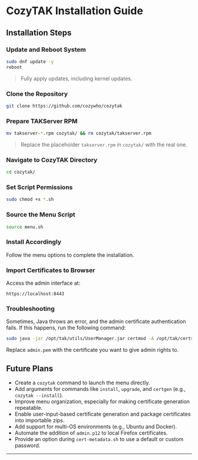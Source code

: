 # CozyTAK Installation Guide

## Installation Steps

### Update and Reboot System
```bash
sudo dnf update -y
reboot
```
> Fully apply updates, including kernel updates.

### Clone the Repository
```bash
git clone https://github.com/cozywho/cozytak
```

### Prepare TAKServer RPM
```bash
mv takserver-*.rpm cozytak/ && rm cozytak/takserver.rpm
```
> Replace the placeholder `takserver.rpm` in `cozytak/` with the real one.

### Navigate to CozyTAK Directory
```bash
cd cozytak/
```

### Set Script Permissions
```bash
sudo chmod +x *.sh
```

### Source the Menu Script
```bash
source menu.sh
```

### Install Accordingly
Follow the menu options to complete the installation.

### Import Certificates to Browser
Access the admin interface at:
```
https://localhost:8443
```

### Troubleshooting
Sometimes, Java throws an error, and the admin certificate authentication fails. If this happens, run the following command:

```bash
sudo java -jar /opt/tak/utils/UserManager.jar certmod -A /opt/tak/certs/files/admin.pem
```
Replace `admin.pem` with the certificate you want to give admin rights to.

## Future Plans
- Create a `cozytak` command to launch the menu directly.
- Add arguments for commands like `install`, `upgrade`, and `certgen` (e.g., `cozytak --install`).
- Improve menu organization, especially for making certificate generation repeatable.
- Enable user-input-based certificate generation and package certificates into importable zips.
- Add support for multi-OS environments (e.g., Ubuntu and Docker).
- Automate the addition of `admin.p12` to local Firefox certificates.
- Provide an option during `cert-metadata.sh` to use a default or custom password.

---

